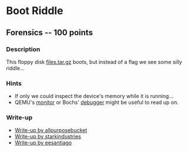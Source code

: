 # Boot Riddle

## Forensics -- 100 points

### Description

This floppy disk [files.tar.gz](./files.tar.gz) boots, but instead of a flag we see some silly riddle...

### Hints

* If only we could inspect the device's memory while it is running...
* QEMU's [monitor](https://en.wikibooks.org/wiki/QEMU/Monitor) or Bochs' [debugger](http://bochs.sourceforge.net/doc/docbook/user/internal-debugger.html) might be useful to read up on.


### Write-up

- [Write-up by allpurposebucket](https://github.com/allpurposebucket/CTF-Writeups/blob/master/ACICTF/Boot-riddle.md)
- [Write-up by starkindustries](https://github.com/starkindustries/CyberStakes2020/tree/master/BootRiddle)
- [Write-up by eesantiago](https://github.com/eesantiago/Writeups/tree/master/CyberStakes_2020/boot_riddle)
